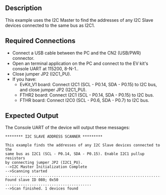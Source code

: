 ## Description

This example uses the I2C Master to find the addresses of any I2C Slave devices connected to the same bus as I2C1.

## Required Connections

-   Connect a USB cable between the PC and the CN2 (USB/PWR) connector.
-   Open an terminal application on the PC and connect to the EV kit's console UART at 115200, 8-N-1..
-   Close jumper JP2 (I2C1_PU).
-   If you have:
    -	EvKit_V1 board: Connect I2C1 (SCL - P0.14, SDA - P0.15) to I2C bus, and close jumper JP2 (I2C1_PU). 
    -	FTHR2 board: 	Connect I2C1 (SCL - P0.14, SDA - P0.15) to I2C bus.
    -	FTHR board: 	Connect I2C0 (SCL - P0.6,  SDA - P0.7)  to I2C bus.

## Expected Output

The Console UART of the device will output these messages:

```
******** I2C SLAVE ADDRESS SCANNER *********

This example finds the addresses of any I2C Slave devices connected to the
same bus as I2C1 (SCL - P0.14, SDA - P0.15). Enable I2C1 pullup resistors
by connecting jumper JP2 (I2C1_PU).
-->I2C Master Initialization Complete
-->Scanning started
.........................................................................
Found slave ID 080; 0x50
.......................................
-->Scan finished. 1 devices found
```
